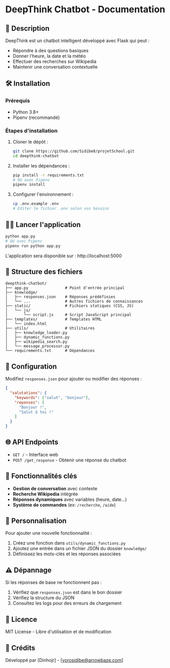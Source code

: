 # DeepThink Chatbot - Documentation

## 📌 Description
DeepThink est un chatbot intelligent développé avec Flask qui peut :
- Répondre à des questions basiques
- Donner l'heure, la date et la météo
- Effectuer des recherches sur Wikipedia
- Maintenir une conversation contextuelle

## 🛠 Installation

### Prérequis
- Python 3.8+
- Pipenv (recommandé)

### Étapes d'installation
1. Cloner le dépôt :
   ```bash
   git clone https://github.com/Sidibe8/projetSchool.git
   cd deepthink-chatbot
   ```

2. Installer les dépendances :
   ```bash
   pip install -r requirements.txt
   # OU avec Pipenv
   pipenv install
   ```

3. Configurer l'environnement :
   ```bash
   cp .env.example .env
   # Editer le fichier .env selon vos besoins
   ```

## 🏃‍♂️ Lancer l'application
```bash
python app.py
# OU avec Pipenv
pipenv run python app.py
```

L'application sera disponible sur : http://localhost:5000

## 📂 Structure des fichiers
```
deepthink-chatbot/
├── app.py                # Point d'entrée principal
├── knowledge/
│   ├── responses.json    # Réponses prédéfinies
│   └── ...               # Autres fichiers de connaissances
├── static/               # Fichiers statiques (CSS, JS)
│   └── js/
│       └── script.js     # Script JavaScript principal
├── templates/            # Templates HTML
│   └── index.html
├── utils/                # Utilitaires
│   ├── knowledge_loader.py
│   ├── dynamic_functions.py
│   ├── wikipedia_search.py
│   └── message_processor.py
└── requirements.txt      # Dépendances
```

## 🔧 Configuration
Modifiez `responses.json` pour ajouter ou modifier des réponses :
```json
{
  "salutations": {
    "keywords": ["salut", "bonjour"],
    "reponses": [
      "Bonjour !",
      "Salut à toi !"
    ]
  }
}
```

## 🌐 API Endpoints
- `GET /` - Interface web
- `POST /get_response` - Obtenir une réponse du chatbot

## 🤖 Fonctionnalités clés
- **Gestion de conversation** avec contexte
- **Recherche Wikipedia** intégrée
- **Réponses dynamiques** avec variables (heure, date...)
- **Système de commandes** (ex: `/recherche`, `/aide`)

## 📝 Personnalisation
Pour ajouter une nouvelle fonctionnalité :
1. Créez une fonction dans `utils/dynamic_functions.py`
2. Ajoutez une entrée dans un fichier JSON du dossier `knowledge/`
3. Définissez les mots-clés et les réponses associées

## ⚠️ Dépannage
Si les réponses de base ne fonctionnent pas :
1. Vérifiez que `responses.json` est dans le bon dossier
2. Vérifiez la structure du JSON
3. Consultez les logs pour des erreurs de chargement

## 📄 Licence
MIT License - Libre d'utilisation et de modification

## 🙏 Crédits
Développé par [Dinhojr] - [yorosidibe@arrowbaze.com]